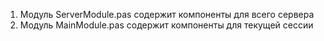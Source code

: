 1. Модуль ServerModule.pas содержит компоненты для всего сервера
2. Модуль MainModule.pas содержит компоненты для текущей сессии
